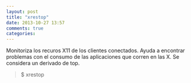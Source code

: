 ```yaml
---
layout: post
title: "xrestop"
date: 2013-10-27 13:57
comments: true
categories: 
---
```

Monitoriza los recuros X11 de los clientes conectados. Ayuda a encontrar problemas con el consumo de las aplicaciones que corren en las X. Se considera un derivado de top.

>$ xrestop

